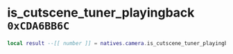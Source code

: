 # is_cutscene_tuner_playingback `0xCDA6BB6C`

```lua
local result --[[ number ]] = natives.camera.is_cutscene_tuner_playingback()
```